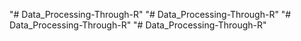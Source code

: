 "# Data_Processing-Through-R" 
"# Data_Processing-Through-R" 
"# Data_Processing-Through-R" 
"# Data_Processing-Through-R" 
